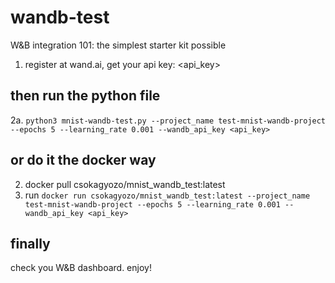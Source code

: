 # wandb-test
W&amp;B integration 101: the simplest starter kit possible  
1. register at wand.ai, get your api key: <api_key>

## then run the python file
2a. ``python3 mnist-wandb-test.py --project_name test-mnist-wandb-project --epochs 5 --learning_rate 0.001 --wandb_api_key <api_key>`` 

## or do it the docker way
2. docker pull csokagyozo/mnist_wandb_test:latest 
3. run ``docker run csokagyozo/mnist_wandb_test:latest --project_name test-mnist-wandb-project --epochs 5 --learning_rate 0.001 --wandb_api_key <api_key>``  

## finally
check you W&amp;B dashboard. enjoy!
